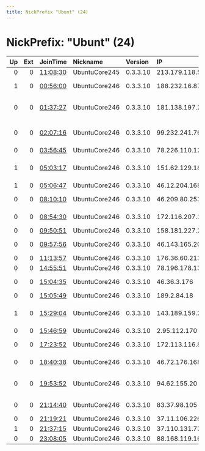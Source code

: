 ```yaml
---
title: NickPrefix "Ubunt" (24)
---
```


# NickPrefix: "Ubunt" (24)

|   Up |   Ext | JoinTime                                                                                            | Nickname      | Version   | IP              | AS                                       | CC   |   ORp |   Dirp | OS    | Contact   |   eFamMembers |
|-----:|------:|:----------------------------------------------------------------------------------------------------|:--------------|:----------|:----------------|:-----------------------------------------|:-----|------:|-------:|:------|:----------|--------------:|
|    0 |     0 | [11:08:30](https://metrics.torproject.org/rs.html#details/574F65D463485364B0AA87C99E9E85CB8C1867DB) | UbuntuCore245 | 0.3.3.10  | 213.179.118.57  | Orange Espagne SA                        | es   | 44075 |      0 | Linux | None      |             1 |
|    1 |     0 | [00:56:00](https://metrics.torproject.org/rs.html#details/D25D60C37904C0F6F0B4395E535129C17B409948) | UbuntuCore246 | 0.3.3.10  | 188.232.16.87   | JSC ER-Telecom Holding                   | ru   | 37369 |      0 | Linux | None      |             1 |
|    0 |     0 | [01:37:27](https://metrics.torproject.org/rs.html#details/75D682DF8F49D072E59AF608ADC7C619015B552D) | UbuntuCore246 | 0.3.3.10  | 181.138.197.230 | EPM Telecomunicaciones S.A. E.S.P.       | co   | 40491 |      0 | Linux | None      |             1 |
|    0 |     0 | [02:07:16](https://metrics.torproject.org/rs.html#details/FD14665A1C050C0EDC318B36BF9E3C95818B96BE) | UbuntuCore246 | 0.3.3.10  | 99.232.241.76   | Rogers Communications Canada Inc.        | ca   | 36687 |      0 | Linux | None      |             1 |
|    0 |     0 | [03:56:45](https://metrics.torproject.org/rs.html#details/8445B4FD6FA88411019E5FB7E7D47150BAD65C77) | UbuntuCore246 | 0.3.3.10  | 78.226.110.123  | Free SAS                                 | fr   | 41159 |      0 | Linux | None      |             1 |
|    1 |     0 | [05:03:17](https://metrics.torproject.org/rs.html#details/57048DF603FB531305974B653BCF2EFDFB9E23E4) | UbuntuCore246 | 0.3.3.10  | 151.62.129.182  | Wind Telecomunicazioni SpA               | it   | 32780 |      0 | Linux | None      |             1 |
|    1 |     0 | [05:06:47](https://metrics.torproject.org/rs.html#details/95B2FDBD46B6EFE55CB8323F13F03B9584EA57F8) | UbuntuCore246 | 0.3.3.10  | 46.12.204.168   | Forthnet                                 | gr   | 45905 |      0 | Linux | None      |             1 |
|    0 |     0 | [08:10:10](https://metrics.torproject.org/rs.html#details/B49E723F4455DFFFAFBC2EA4A75BC6907E57F59A) | UbuntuCore246 | 0.3.3.10  | 46.209.80.253   | Sharif University Of Technology          | ir   | 33079 |      0 | Linux | None      |             1 |
|    0 |     0 | [08:54:30](https://metrics.torproject.org/rs.html#details/52502DE897161229702DF0BEE8559E735AE71A16) | UbuntuCore246 | 0.3.3.10  | 172.116.207.145 | Time Warner Cable Internet LLC           | us   | 33917 |      0 | Linux | None      |             1 |
|    0 |     0 | [09:50:51](https://metrics.torproject.org/rs.html#details/5558D87F53B7D6ECE459225FC71341396A0E66AA) | UbuntuCore246 | 0.3.3.10  | 158.181.227.252 | Mega-Line Ltd.                           | kg   | 42509 |      0 | Linux | None      |             1 |
|    0 |     0 | [09:57:56](https://metrics.torproject.org/rs.html#details/F1F80EB3BDEAFF67C97A975BD6DB09D16FD4F978) | UbuntuCore246 | 0.3.3.10  | 46.143.165.200  | Ertebatat Sabet Parsian                  | ir   | 36907 |      0 | Linux | None      |             1 |
|    0 |     0 | [11:13:57](https://metrics.torproject.org/rs.html#details/4A0F2393A87661B00301BA3BEF7D80285A95C11E) | UbuntuCore246 | 0.3.3.10  | 176.36.60.213   | Lanet Network Ltd                        | ua   | 35299 |      0 | Linux | None      |             1 |
|    0 |     0 | [14:55:51](https://metrics.torproject.org/rs.html#details/A7FFC0C0ACBDD792DA07AAD31927181E5C885E8C) | UbuntuCore246 | 0.3.3.10  | 78.196.178.139  | Free SAS                                 | fr   | 39383 |      0 | Linux | None      |             1 |
|    0 |     0 | [15:04:35](https://metrics.torproject.org/rs.html#details/56B00FFA0AFD91498F76E04C4FB9AFED621F198D) | UbuntuCore246 | 0.3.3.10  | 46.36.3.176     | Joint stock company For                  | ru   | 38937 |      0 | Linux | None      |             1 |
|    0 |     0 | [15:05:49](https://metrics.torproject.org/rs.html#details/60E6B88FED4C36710E06CA2C3C77B42B08410CFA) | UbuntuCore246 | 0.3.3.10  | 189.2.84.18     | CLARO S.A.                               | br   | 36451 |      0 | Linux | None      |             1 |
|    1 |     0 | [15:29:04](https://metrics.torproject.org/rs.html#details/FB6B846DE65B5A18252B8B715181F7C6515B1F65) | UbuntuCore246 | 0.3.3.10  | 143.189.159.243 | So-net Entertainment Corporation         | jp   | 35601 |      0 | Linux | None      |             1 |
|    0 |     0 | [15:46:59](https://metrics.torproject.org/rs.html#details/1CA064255CAE60A76E1E2E4A51056ACCE3C514B8) | UbuntuCore246 | 0.3.3.10  | 2.95.112.170    | PVimpelCom                               | ru   | 42391 |      0 | Linux | None      |             1 |
|    0 |     0 | [17:23:52](https://metrics.torproject.org/rs.html#details/E580E9DD471B3E86D11E0A198B3E5DFB2AAD8E14) | UbuntuCore246 | 0.3.3.10  | 172.113.116.8   | Time Warner Cable Internet LLC           | us   | 42099 |      0 | Linux | None      |             1 |
|    0 |     0 | [18:40:38](https://metrics.torproject.org/rs.html#details/DC45CC99346688585FA8368CDC838FDCCEDA773A) | UbuntuCore246 | 0.3.3.10  | 46.72.176.168   | Net By Net Holding LLC                   | ru   | 33291 |      0 | Linux | None      |             1 |
|    0 |     0 | [19:53:52](https://metrics.torproject.org/rs.html#details/882D406451F4A68EE0BC092588864DE0E741722C) | UbuntuCore246 | 0.3.3.10  | 94.62.155.20    | Vodafone Portugal - Communicacoes Pessoa | pt   | 33999 |      0 | Linux | None      |             1 |
|    0 |     0 | [21:14:40](https://metrics.torproject.org/rs.html#details/FF66C7C7C63D85E323A5E4B0E6777B72C3D64777) | UbuntuCore246 | 0.3.3.10  | 83.37.98.105    | Telefonica De Espana                     | es   | 44245 |      0 | Linux | None      |             1 |
|    0 |     0 | [21:19:21](https://metrics.torproject.org/rs.html#details/8CBAAA9CE442F11661E7207528F0433B94699DEB) | UbuntuCore246 | 0.3.3.10  | 37.11.106.226   | Orange Espagne SA                        | es   | 43845 |      0 | Linux | None      |             1 |
|    1 |     0 | [21:37:15](https://metrics.torproject.org/rs.html#details/672D588687F348540A7403EFEADA87E1B34F2965) | UbuntuCore246 | 0.3.3.10  | 37.110.131.73   | Rostelecom                               | ru   | 43829 |      0 | Linux | None      |             1 |
|    0 |     0 | [23:08:05](https://metrics.torproject.org/rs.html#details/EE09D132DC5C94CC9561DA770A9A62DBCDD5E338) | UbuntuCore246 | 0.3.3.10  | 88.168.119.161  | Free SAS                                 | fr   | 35681 |      0 | Linux | None      |             1 |
